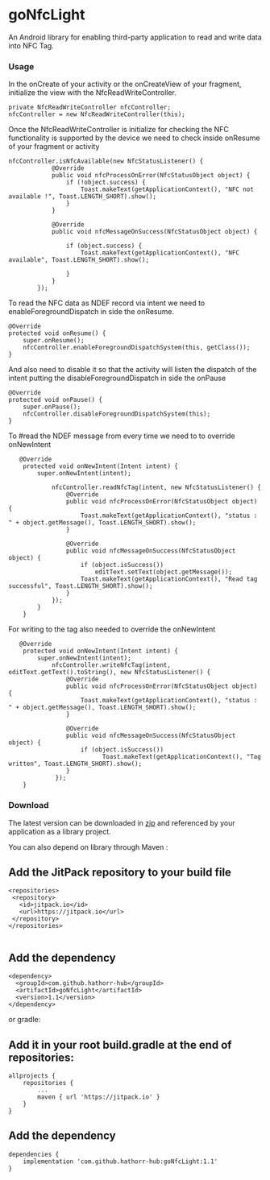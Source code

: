 # goNfcLight 
An Android library for enabling third-party application to read and write data into NFC Tag.

### Usage

In the onCreate of your activity or the onCreateView of your fragment, initialize the view with the NfcReadWriteController.

```
private NfcReadWriteController nfcController;
nfcController = new NfcReadWriteController(this);

```

Once the NfcReadWriteController is initialize for checking the NFC functionality is supported by the device we need to check inside onResume of your fragment or activity

```
nfcController.isNfcAvailable(new NfcStatusListener() {
            @Override
            public void nfcProcessOnError(NfcStatusObject object) {
                if (!object.success) {
                    Toast.makeText(getApplicationContext(), "NFC not available !", Toast.LENGTH_SHORT).show();
                }
            }

            @Override
            public void nfcMessageOnSuccess(NfcStatusObject object) {

                if (object.success) {
                    Toast.makeText(getApplicationContext(), "NFC available", Toast.LENGTH_SHORT).show();

                }
            }
        });
```

To read the NFC data as NDEF record via intent we need to enableForegroundDispatch in side the onResume.

```
@Override
protected void onResume() {
    super.onResume();
    nfcController.enableForegroundDispatchSystem(this, getClass());
}
```

And also need to disable it so that the activity will listen the dispatch of the intent putting the disableForegroundDispatch in side the onPause

```
@Override
protected void onPause() {
    super.onPause();
    nfcController.disableForegroundDispatchSystem(this);
}
```

To #read the NDEF message from every time we need to to override onNewIntent

```
   @Override
    protected void onNewIntent(Intent intent) {
        super.onNewIntent(intent);

            nfcController.readNfcTag(intent, new NfcStatusListener() {
                @Override
                public void nfcProcessOnError(NfcStatusObject object) {
                    Toast.makeText(getApplicationContext(), "status : " + object.getMessage(), Toast.LENGTH_SHORT).show();
                }

                @Override
                public void nfcMessageOnSuccess(NfcStatusObject object) {
                    if (object.isSuccess())
                        editText.setText(object.getMessage());
                    Toast.makeText(getApplicationContext(), "Read tag successful", Toast.LENGTH_SHORT).show();
                }
            });
        }
    }
```

For writing to the tag also needed to override the onNewIntent

```
   @Override
    protected void onNewIntent(Intent intent) {
        super.onNewIntent(intent);
            nfcController.writeNfcTag(intent, editText.getText().toString(), new NfcStatusListener() {
                @Override
                public void nfcProcessOnError(NfcStatusObject object) {
                    Toast.makeText(getApplicationContext(), "status : " + object.getMessage(), Toast.LENGTH_SHORT).show();
                }

                @Override
                public void nfcMessageOnSuccess(NfcStatusObject object) {
                    if (object.isSuccess())
                          Toast.makeText(getApplicationContext(), "Tag written", Toast.LENGTH_SHORT).show();
                }
             });
    }
```

### Download


The latest version can be downloaded in [zip](https://github.com/hathorr-hub/goNfcLight/archive/1.1.zip) and referenced by your application as a library project.

You can also depend on library through Maven :

## Add the JitPack repository to your build file

```
<repositories>
 <repository>
   <id>jitpack.io</id>
   <url>https://jitpack.io</url>
 </repository>
</repositories>
  
```
## Add the dependency

```
<dependency>
  <groupId>com.github.hathorr-hub</groupId>
  <artifactId>goNfcLight</artifactId>
  <version>1.1</version>
</dependency>
```
or gradle:

## Add it in your root build.gradle at the end of repositories:

```
allprojects {
	repositories {
		...
		maven { url 'https://jitpack.io' }
	}
}

```

## Add the dependency

```
dependencies {
	implementation 'com.github.hathorr-hub:goNfcLight:1.1'
}
```



